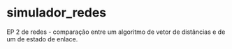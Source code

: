 # simulador_redes
EP 2 de redes - comparação entre um algoritmo de vetor de distâncias e de um de estado de enlace.
